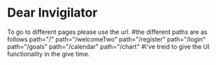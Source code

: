 # Dear Invigilator
To go to different pages please use the url.
#the different paths are as follows 
path="/" 
path="/welcomeTwo" 
path="/register" 
path="/login" 
path="/goals" 
path="/calendar" 
path="/chart"
#i've treid to give the UI functionality in the give time.
